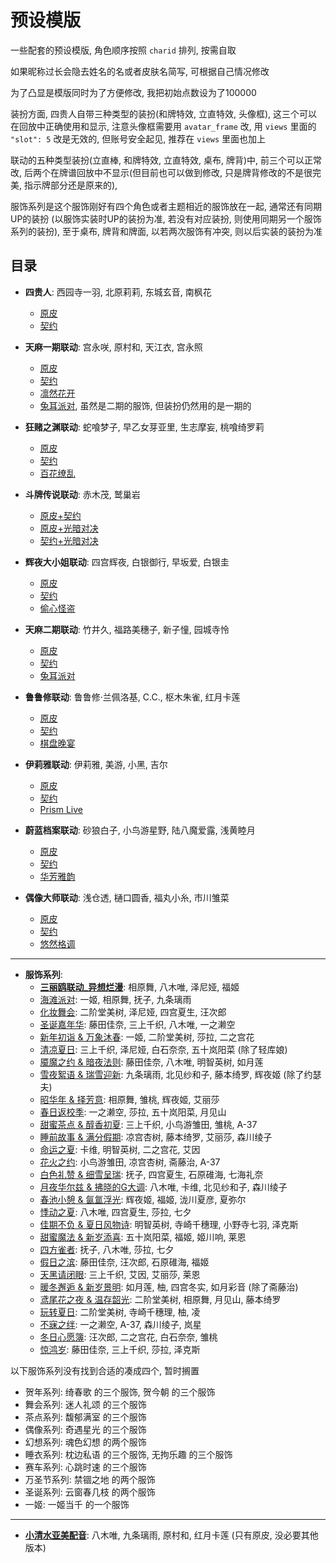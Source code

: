 # 预设模版

一些配套的预设模版, 角色顺序按照 `charid` 排列, 按需自取

如果昵称过长会隐去姓名的名或者皮肤名简写, 可根据自己情况修改

为了凸显是模版同时为了方便修改, 我把初始点数设为了100000

装扮方面, 四贵人自带三种类型的装扮(和牌特效, 立直特效, 头像框), 这三个可以在回放中正确使用和显示,
注意头像框需要用 `avatar_frame` 改, 用 `views` 里面的 `"slot": 5` 改是无效的, 但账号安全起见, 推荐在 `views` 里面也加上

联动的五种类型装扮(立直棒, 和牌特效, 立直特效, 桌布, 牌背)中, 前三个可以正常改, 
后两个在牌谱回放中不显示(但目前也可以做到修改, 只是牌背修改的不是很完美, 指示牌部分还是原来的),

服饰系列是这个服饰刚好有四个角色或者主题相近的服饰放在一起, 通常还有同期UP的装扮
(以服饰实装时UP的装扮为准, 若没有对应装扮, 则使用同期另一个服饰系列的装扮), 至于桌布, 牌背和牌面, 以若两次服饰有冲突, 则以后实装的装扮为准

## 目录

- **四贵人**: 西园寺一羽, 北原莉莉, 东城玄音, 南枫花
    - [原皮](四贵人/原皮.js)
    - [契约](四贵人/契约.js)

- **天麻一期联动**: 宫永咲, 原村和, 天江衣, 宫永照
    - [原皮](天麻一期联动/原皮.js)
    - [契约](天麻一期联动/契约.js)
    - [凛然花开](天麻一期联动/凛然花开.js)
    - [兔耳派对](天麻一期联动/兔耳派对.js), 虽然是二期的服饰, 但装扮仍然用的是一期的

- **狂赌之渊联动**: 蛇喰梦子, 早乙女芽亚里, 生志摩妄, 桃喰绮罗莉
    - [原皮](狂赌之渊联动/原皮.js)
    - [契约](狂赌之渊联动/契约.js)
    - [百花缭乱](狂赌之渊联动/百花撩乱.js)

- **斗牌传说联动**: 赤木茂, 鹫巢岩
    - [原皮+契约](斗牌传说联动/原皮_契约.js)
    - [原皮+光暗对决](斗牌传说联动/原皮_光暗对决.js)
    - [契约+光暗对决](斗牌传说联动/契约_光暗对决.js)

- **辉夜大小姐联动**: 四宫辉夜, 白银御行, 早坂爱, 白银圭
    - [原皮](辉夜大小姐联动/原皮.js)
    - [契约](辉夜大小姐联动/契约.js)
    - [偷心怪盗](辉夜大小姐联动/偷心怪盗.js)

- **天麻二期联动**: 竹井久, 福路美穗子, 新子憧, 园城寺怜
    - [原皮](天麻二期联动/原皮.js)
    - [契约](天麻二期联动/契约.js)
    - [兔耳派对](天麻二期联动/兔耳派对.js)

- **鲁鲁修联动**: 鲁鲁修·兰佩洛基, C.C., 枢木朱雀, 红月卡莲
    - [原皮](鲁鲁修联动/原皮.js)
    - [契约](鲁鲁修联动/契约.js)
    - [棋盘晚宴](鲁鲁修联动/棋盘晚宴.js)

- **伊莉雅联动**: 伊莉雅, 美游, 小黑, 吉尔
    - [原皮](伊莉雅联动/原皮.js)
    - [契约](伊莉雅联动/契约.js)
    - [Prism Live](伊莉雅联动/Prism_Live.js)

- **蔚蓝档案联动**: 砂狼白子, 小鸟游星野, 陆八魔爱露, 浅黄睦月
    - [原皮](蔚蓝档案联动/原皮.js)
    - [契约](蔚蓝档案联动/契约.js)
    - [华芳雅韵](蔚蓝档案联动/华芳雅韵.js)

- **偶像大师联动**: 浅仓透, 樋口圆香, 福丸小糸, 市川雏菜
    - [原皮](偶像大师联动/原皮.js)
    - [契约](偶像大师联动/契约.js)
    - [悠然格调](偶像大师联动/悠然格调.js)

---

- **服饰系列**:
    - [**三丽鸥联动_异想烂漫**](服饰系列/三丽鸥联动_异想烂漫.js): 相原舞, 八木唯, 泽尼娅, 福姬
    - [海滩派对](服饰系列/海滩派对.js): 一姬, 相原舞, 抚子, 九条璃雨
    - [化妆舞会](服饰系列/化妆舞会.js): 二阶堂美树, 泽尼娅, 四宫夏生, 汪次郎
    - [圣诞嘉年华](服饰系列/圣诞嘉年华.js): 藤田佳奈, 三上千织, 八木唯, 一之濑空
    - [新年初诣 & 万象沐春](服饰系列/新年初诣_万象沐春.js): 一姬, 二阶堂美树, 莎拉, 二之宫花
    - [清凉夏日](服饰系列/清凉夏日.js): 三上千织, 泽尼娅, 白石奈奈, 五十岚阳菜 (除了轻库娘)
    - [魇魔之约 & 暗夜法则](服饰系列/魇魔之约_暗夜法则.js): 藤田佳奈, 八木唯, 明智英树, 如月莲
    - [雪夜絮语 & 瑞雪迎新](服饰系列/雪夜絮语_瑞雪迎新.js): 九条璃雨, 北见纱和子, 藤本绮罗, 辉夜姬 (除了约瑟夫)
    - [昭华年 & 择芳意](服饰系列/昭华年_择芳意.js): 相原舞, 雏桃, 辉夜姬, 艾丽莎
    - [春日返校季](服饰系列/春日返校季.js): 一之濑空, 莎拉, 五十岚阳菜, 月见山
    - [甜蜜茶点 & 醇香初夏](服饰系列/甜蜜茶点_醇香初夏.js): 三上千织, 小鸟游雏田, 雏桃, A-37
    - [睡前故事 & 满分假期](服饰系列/睡前故事_满分假期.js): 凉宫杏树, 藤本绮罗, 艾丽莎, 森川绫子
    - [命运之夏](服饰系列/命运之夏.js): 卡维, 明智英树, 二之宫花, 艾因
    - [花火之约](服饰系列/花火之约.js): 小鸟游雏田, 凉宫杏树, 斋藤治, A-37
    - [白色礼赞 & 细雪呈瑞](服饰系列/白色礼赞_细雪呈瑞.js): 抚子, 四宫夏生, 石原碓海, 七海礼奈
    - [月夜华尔兹 & 拂晓的G大调](服饰系列/月夜华尔兹_拂晓的G大调.js): 八木唯, 卡维, 北见纱和子, 森川绫子
    - [春池小憩 & 氤氲浮光](服饰系列/春池小憩_氤氲浮光.js): 辉夜姬, 福姬, 泷川夏彦, 夏弥尔
    - [悸动之夏](服饰系列/悸动之夏.js): 八木唯, 四宫夏生, 莎拉, 七夕
    - [佳期不负 & 夏日风物诗](服饰系列/佳期不负_夏日风物诗.js): 明智英树, 寺崎千穗理, 小野寺七羽, 泽克斯
    - [甜蜜魔法 & 新岁添喜](服饰系列/甜蜜魔法_新岁添喜.js): 五十岚阳菜, 福姬, 姬川响, 莱恩
    - [四方雀者](服饰系列/四方雀者.js): 抚子, 八木唯, 莎拉, 七夕
    - [假日之滨](服饰系列/假日之滨.js): 藤田佳奈, 汪次郎, 石原碓海, 福姬
    - [天黑请闭眼](服饰系列/天黑请闭眼.js): 三上千织, 艾因, 艾丽莎, 莱恩
    - [暖冬邂逅 & 新岁景明](服饰系列/暖冬邂逅_新岁景明.js): 如月莲, 柚, 四宫冬实, 如月彩音 (除了斋藤治)
    - [鸢尾花之夜 & 温存韶光](服饰系列/鸢尾花之夜_温存韶光.js): 二阶堂美树, 相原舞, 月见山, 藤本绮罗
    - [玩转夏日](服饰系列/玩转夏日.js): 二阶堂美树, 寺崎千穗理, 柚, 凌
    - [不寐之绊](服饰系列/不寐之绊.js): 一之濑空, A-37, 森川绫子, 岚星
    - [冬日心愿簿](服饰系列/冬日心愿簿.js): 汪次郎, 二之宫花, 白石奈奈, 雏桃
    - [惊鸿岁](服饰系列/惊鸿岁.js): 藤田佳奈, 三上千织, 莎拉, 泽克斯

以下服饰系列没有找到合适的凑成四个, 暂时搁置

- 贺年系列: 绮春歌 的三个服饰, 贺今朝 的三个服饰
- 舞会系列: 迷人礼颂 的三个服饰
- 茶点系列: 馥郁满室 的三个服饰
- 偶像系列: 奇遇星光 的三个服饰
- 幻想系列: 魂色幻想 的两个服饰
- 睡衣系列: 枕边私语 的三个服饰, 无拘乐趣 的三个服饰
- 赛车系列: 心跳时速 的三个服饰
- 万圣节系列: 禁锢之地 的两个服饰
- 圣诞系列: 云窗春几枝 的两个服饰
- 一姬: 一姬当千 的一个服饰

---

- **[小清水亚美配音](小清水亚美配音.js)**: 八木唯, 九条璃雨, 原村和, 红月卡莲 (只有原皮, 没必要其他版本)
